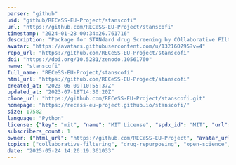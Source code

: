 ```yaml
---
parser: "github"
uid: "github/RECeSS-EU-Project/stanscofi"
url: "https://github.com/RECeSS-EU-Project/stanscofi"
timestamp: "2024-01-28 00:34:26.761716"
description: "Package for STANdard drug Screening by COllaborative FIltering. Performs benchmarks against datasets and SotA algorithms, and implements training, validation and testing procedures."
avatar: "https://avatars.githubusercontent.com/u/132160795?v=4"
repo_url: "https://github.com/RECeSS-EU-Project/stanscofi"
doi: "https://doi.org/10.5281/zenodo.10561760"
name: "stanscofi"
full_name: "RECeSS-EU-Project/stanscofi"
html_url: "https://github.com/RECeSS-EU-Project/stanscofi"
created_at: "2023-06-09T10:55:37Z"
updated_at: "2023-07-18T14:30:20Z"
clone_url: "https://github.com/RECeSS-EU-Project/stanscofi.git"
homepage: "https://recess-eu-project.github.io/stanscofi/"
size: 17582
language: "Python"
license: {"key": "mit", "name": "MIT License", "spdx_id": "MIT", "url": "https://api.github.com/licenses/mit", "node_id": "MDc6TGljZW5zZTEz"}
subscribers_count: 1
owner: {"html_url": "https://github.com/RECeSS-EU-Project", "avatar_url": "https://avatars.githubusercontent.com/u/132160795?v=4", "login": "RECeSS-EU-Project", "type": "User"}
topics: ["collaborative-filtering", "drug-repurposing", "open-science", "python", "science-reproducibility"]
date: "2025-05-24 14:26:19.361033"
---
```

